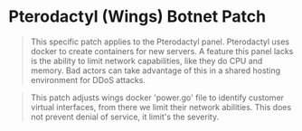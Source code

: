 # Pterodactyl (Wings) Botnet Patch
> This specific patch applies to the Pterodactyl panel. Pterodactyl uses docker to create containers for new servers. A feature this panel lacks is the ability to limit network capabilities, like they do CPU and memory. Bad actors can take advantage of this in a shared hosting environment for DDoS attacks.

> This patch adjusts wings docker 'power.go' file to identify customer virtual interfaces, from there we limit their network abilities. This does not prevent denial of service, it limit's the severity. 
